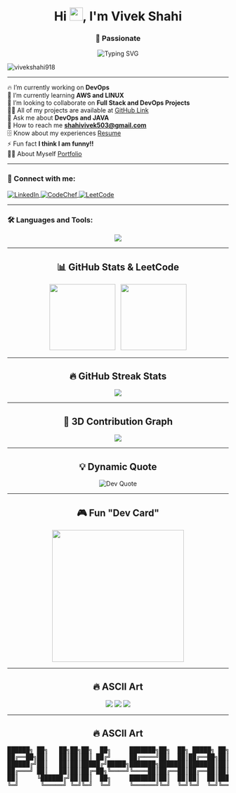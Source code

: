 <h1 align="center">
  Hi <img src="https://media.giphy.com/media/hvRJCLFzcasrR4ia7z/giphy.gif" width="30px" />, I'm Vivek Shahi
</h1>

<h3 align="center">🚀 Passionate</h3>

<p align="center">
  <img src="https://readme-typing-svg.demolab.com?font=Fira+Code&weight=500&size=22&pause=1000&color=F73A3A&center=true&width=435&lines=Full+Stack+Developer;DevOps+Enthusiast;Open+Source+Contributor" alt="Typing SVG" />
</p>

<p align="left"> 
  <img src="https://komarev.com/ghpvc/?username=vivekshahi918&label=Profile%20views&color=0e75b6&style=flat" alt="vivekshahi918" />
</p>

---

🔥 I’m currently working on **DevOps**  
🌱 I’m currently learning **AWS and LINUX**  
👯 I’m looking to collaborate on **Full Stack and DevOps Projects**  
👨‍💻 All of my projects are available at [GitHub Link](https://github.com/vivekshahi918)  
💬 Ask me about **DevOps and JAVA**  
📧 How to reach me **shahivivek503@gmail.com**  
🗄 Know about my experiences [Resume](https://drive.google.com/file/d/1JNuTDr1-pvC5C0jvfVZAubSo3xwPnlid/view?usp=sharing)  
⚡ Fun fact **I think I am funny!!**  
👨‍💻 About Myself [Portfolio](https://vivek-portfolio-2022.vercel.app/)  

---

<h3 align="left">🤝 Connect with me:</h3>
<p align="left">
  <a href="https://linkedin.com/in/vivek-shahi-1803v918" target="blank">
    <img align="center" src="https://img.shields.io/badge/LinkedIn-%230077B5.svg?style=for-the-badge&logo=linkedin&logoColor=white" alt="LinkedIn" />
  </a>
  <a href="https://www.codechef.com/users/shahivivek503" target="blank">
    <img align="center" src="https://img.shields.io/badge/CodeChef-%23B73C3C.svg?style=for-the-badge&logo=codechef&logoColor=white" alt="CodeChef" />
  </a>
  <a href="https://www.leetcode.com/vivekshahi1803" target="blank">
    <img align="center" src="https://img.shields.io/badge/LeetCode-%23F6C543.svg?style=for-the-badge&logo=leetcode&logoColor=white" alt="LeetCode" />
  </a>
</p>

---

<h3 align="left">🛠️ Languages and Tools:</h3>
<p align="center">
  <a href="https://skillicons.dev">
    <img src="https://skillicons.dev/icons?i=java,html,css,js,react,nodejs,express,nextjs,tailwind,php,mysql,mongodb,aws,gcp,azure,kubernetes,docker,firebase,git,postman,linux,matlab,figma,vscode,laravel&perline=7" />
  </a>
</p>

---

<h2 align="center">📊 GitHub Stats & LeetCode</h2>
<p align="center">
  <img src="https://leetcard.jacoblin.cool/vivekshahi1803?theme=light,unicorn" height="150" />
  &nbsp;
  <img src="https://github-readme-stats.vercel.app/api?username=vivekshahi918&show_icons=true&theme=radical" height="150" />
</p>

---

<h2 align="center">🔥 GitHub Streak Stats</h2>
<p align="center">
  <img src="https://github-readme-streak-stats.herokuapp.com/?user=vivekshahi918&theme=radical" />
</p>

---

<h2 align="center">🚀 3D Contribution Graph</h2>
  <p align="center">
  <img src="https://activity-graph.herokuapp.com/graph?username=vivekshahi918&theme=redical" />
</p>

---

<h2 align="center">💡 Dynamic Quote</h2>
<p align="center">
  <img src="https://quotes-github-readme.vercel.app/api?type=horizontal&theme=radical" alt="Dev Quote" />
</p>

---

<h2 align="center">🎮 Fun "Dev Card"</h2>
<p align="center">
  <img src="https://github.com/vivekshahi918/vivekshahi918/blob/main/devcard.png" width="300px" />
</p>

---
<h2 align="center">🔥 ASCII Art</h2>
<p align="center">
  <img src="https://img.shields.io/badge/Code-JavaScript-informational?style=flat&logo=javascript&logoColor=white&color=2bbc8a" />
  <img src="https://img.shields.io/badge/DevOps-Docker-informational?style=flat&logo=docker&logoColor=white&color=2bbc8a" />
  <img src="https://img.shields.io/badge/Cloud-AWS-informational?style=flat&logo=amazonaws&logoColor=white&color=2bbc8a" />
</p>

---

<h2 align="center">🔥 ASCII Art</h2>
<p align="center">
<pre>
██████╗ ██╗   ██╗██╗██╗  ██╗     ███████╗██╗  ██╗ █████╗ ██╗
██╔══██╗██║   ██║██║██║ ██╔╝     ██╔════╝██║  ██║██╔══██╗██║
██████╔╝██║   ██║██║█████╔╝█████╗███████╗███████║███████║██║
██╔═══╝ ██║   ██║██║██╔═██╗╚════╝╚════██║██╔══██║██╔══██║██║
██║     ╚██████╔╝██║██║  ██╗     ███████║██║  ██║██║  ██║███████╗
╚═╝      ╚═════╝ ╚═╝╚═╝  ╚═╝     ╚══════╝╚═╝  ╚═╝╚═╝  ╚═╝╚══════╝
</pre>
</p>
